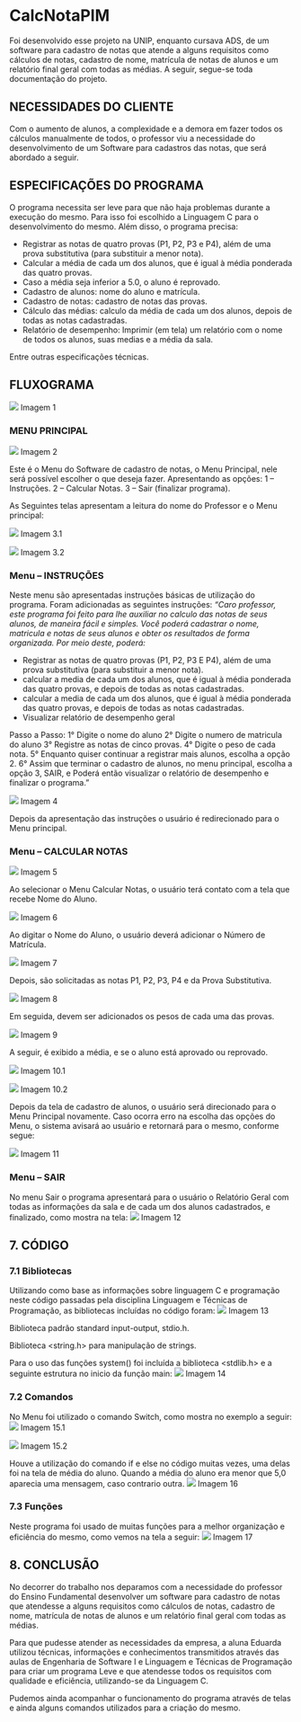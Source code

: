 # CalcNotaPIM
Foi desenvolvido esse projeto na UNIP, enquanto cursava ADS, de um software para cadastro de notas que atende a alguns requisitos como cálculos de notas, cadastro de nome, matrícula de notas de alunos e um relatório final geral com todas as médias. A seguir, segue-se toda documentação do projeto.


## NECESSIDADES DO CLIENTE
Com o aumento de alunos, a complexidade e a demora em fazer todos os cálculos manualmente de todos, o professor viu a necessidade do desenvolvimento de um Software para cadastros das notas, que será abordado a seguir.

## ESPECIFICAÇÕES DO PROGRAMA
O programa necessita ser leve para que não haja problemas durante a execução do mesmo. Para isso foi escolhido a Linguagem C para o desenvolvimento do mesmo. Além disso, o programa precisa:
-	Registrar as notas de quatro provas (P1, P2, P3 e P4), além de uma prova substitutiva (para substituir a menor nota).
-	Calcular a média de cada um dos alunos, que é igual à média ponderada das quatro provas. 
-	Caso a média seja inferior a 5.0, o aluno é reprovado.
-	Cadastro de alunos: nome do aluno e matrícula.
-	Cadastro de notas: cadastro de notas das provas.
-	Cálculo das médias: calculo da média de cada um dos alunos, depois de todas as notas cadastradas.
-	Relatório de desempenho: Imprimir (em tela) um relatório com o nome de todos os alunos, suas medias e a média da sala.

Entre outras especificações técnicas.


## FLUXOGRAMA
![](imagensDocumentação/imagem1.png) 
Imagem 1


### MENU PRINCIPAL
 ![](imagensDocumentação/imagem2.png) 
 Imagem 2


Este é o Menu do Software de cadastro de notas, o Menu Principal, nele será possível escolher o que deseja fazer. Apresentando as opções:
1 – Instruções.
2 – Calcular Notas.
3 – Sair (finalizar programa).


As Seguintes telas apresentam a leitura do nome do Professor e o Menu principal:

![](imagensDocumentação/imagem3.png)
Imagem 3.1

![](imagensDocumentação/imagem3(2).png)
Imagem 3.2

### Menu – INSTRUÇÕES
Neste menu são apresentadas instruções básicas de utilização do programa. Foram adicionadas as seguintes instruções:
*“Caro professor, este programa foi feito para lhe auxiliar no calculo das notas de seus alunos, de maneira fácil e simples. Você poderá cadastrar o nome, matricula e notas de seus alunos e obter os resultados de forma organizada.
Por meio deste, poderá:*
  - Registrar as notas de quatro provas (P1, P2, P3 E P4), além de uma prova substitutiva (para substituir a menor nota).
  - calcular a media de cada um dos alunos, que é igual à média ponderada das quatro provas, e depois de todas as notas cadastradas.
  - calcular a media de cada um dos alunos, que é igual à média ponderada das quatro provas, e depois de todas as notas cadastradas.
 - Visualizar relatório de desempenho geral

Passo a Passo: 
1° Digite o nome do aluno
2° Digite o numero de matricula do aluno
3° Registre as notas de cinco provas.
4° Digite o peso de cada nota.
5° Enquanto quiser continuar a registrar mais alunos, escolha a opção 2.
6° Assim que terminar o cadastro de alunos, no menu principal, escolha a opção 3, SAIR, e Poderá então visualizar o relatório de desempenho e finalizar o programa.”
 
![](imagensDocumentação/imagem4.png)
Imagem 4

Depois da apresentação das instruções o usuário é redirecionado para o Menu principal.
 
### Menu – CALCULAR NOTAS
 
![](imagensDocumentação/imagem5.png)
Imagem 5

Ao selecionar o Menu Calcular Notas, o usuário terá contato com a tela que recebe Nome do Aluno.

![](imagensDocumentação/imagem6.png)
Imagem 6

Ao digitar o Nome do Aluno, o usuário deverá adicionar o Número de Matrícula.

![](imagensDocumentação/imagem7.png)
Imagem 7

Depois, são solicitadas as notas P1, P2, P3, P4 e da Prova Substitutiva. 

![](imagensDocumentação/imagem8.png)
 Imagem 8
 
Em seguida, devem ser adicionados os pesos de cada uma das provas.

![](imagensDocumentação/imagem9.png)
Imagem 9

A seguir, é exibido a média, e se o aluno está aprovado ou reprovado.

![](imagensDocumentação/imagem10.png) 
 Imagem 10.1

![](imagensDocumentação/imagem10(2).png)
Imagem 10.2

Depois da tela de cadastro de alunos, o usuário será direcionado para o Menu Principal novamente. Caso ocorra erro na escolha das opções do Menu, o sistema avisará ao usuário e retornará para o mesmo, conforme segue:

![](imagensDocumentação/imagem11.png)
 Imagem 11

### Menu – SAIR
No menu Sair o programa apresentará para o usuário o Relatório Geral com todas as informações da sala e de cada um dos alunos cadastrados, e finalizado, como mostra na tela:
![](imagensDocumentação/imagem12.png)
 Imagem 12



## 7. CÓDIGO

### 7.1 Bibliotecas
Utilizando como base as informações sobre linguagem C e programação neste código passadas pela disciplina Linguagem e Técnicas de Programação, as bibliotecas incluídas no código foram:
 ![](imagensDocumentação/imagem13.png)
Imagem 13

Biblioteca padrão standard input-output, stdio.h.

Biblioteca <string.h> para manipulação de strings.

Para o uso das funções system() foi incluída a biblioteca <stdlib.h>  e a seguinte estrutura no inicio da função main:
![](imagensDocumentação/imagem14.png)
 Imagem 14
 
 
### 7.2 Comandos
No Menu foi utilizado o comando Switch, como mostra no exemplo a seguir:
 ![](imagensDocumentação/imagem15.png)
Imagem 15.1

 ![](imagensDocumentação/imagem15(2).png)
Imagem 15.2

Houve a utilização do comando if e else no código muitas vezes, uma delas foi na tela de média do aluno. Quando a média do aluno era menor que 5,0 aparecia uma mensagem, caso contrario outra. 
![](imagensDocumentação/imagem16.png)
 Imagem 16

### 7.3 Funções
Neste programa foi usado de muitas funções para a melhor organização e eficiência do mesmo, como vemos na tela a seguir: 
 ![](imagensDocumentação/imagem17.png)
Imagem 17



## 8. CONCLUSÃO
No decorrer do trabalho nos deparamos com a necessidade do professor do Ensino Fundamental desenvolver um software para cadastro de notas que atendesse a alguns requisitos como cálculos de notas, cadastro de nome, matrícula de notas de alunos e um relatório final geral com todas as médias.

 Para que pudesse atender as necessidades da empresa, a aluna Eduarda utilizou técnicas, informações e conhecimentos transmitidos através das aulas de Engenharia de Software I e Linguagem e Técnicas de Programação para criar um programa Leve e que atendesse todos os requisitos com qualidade e eficiência, utilizando-se da Linguagem C.
 
Pudemos ainda acompanhar o funcionamento do programa através de telas e ainda alguns comandos utilizados para a criação do mesmo. 

